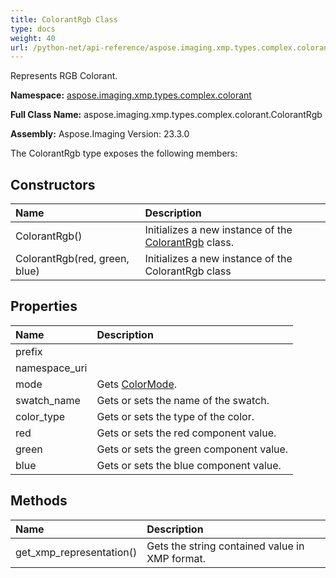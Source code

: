 ```yaml
---
title: ColorantRgb Class
type: docs
weight: 40
url: /python-net/api-reference/aspose.imaging.xmp.types.complex.colorant/colorantrgb/
---
```


Represents RGB Colorant.

**Namespace:** [aspose.imaging.xmp.types.complex.colorant](/imaging/python-net/api-reference/aspose.imaging.xmp.types.complex.colorant/)

**Full Class Name:** aspose.imaging.xmp.types.complex.colorant.ColorantRgb

**Assembly:**  Aspose.Imaging Version: 23.3.0

The ColorantRgb type exposes the following members:
## **Constructors**
|**Name**|**Description**|
| :- | :- |
|ColorantRgb()|Initializes a new instance of the [ColorantRgb](/imaging/python-net/api-reference/aspose.imaging.xmp.types.complex.colorant/colorantrgb/) class.|
|ColorantRgb(red, green, blue)|Initializes a new instance of the ColorantRgb class|
## **Properties**
|**Name**|**Description**|
| :- | :- |
|prefix|  |
|namespace_uri|  |
|mode|Gets [ColorMode](/imaging/python-net/api-reference/aspose.imaging.xmp.types.complex.colorant/colormode/).|
|swatch_name|Gets or sets the name of the swatch.|
|color_type|Gets or sets the type of the color.|
|red|Gets or sets the red component value.|
|green|Gets or sets the green component value.|
|blue|Gets or sets the blue component value.|
## **Methods**
|**Name**|**Description**|
| :- | :- |
|get_xmp_representation()|Gets the string contained value in XMP format.|
